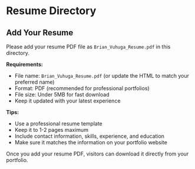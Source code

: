 # Resume Directory

## Add Your Resume
Please add your resume PDF file as `Brian_Vuhuga_Resume.pdf` in this directory.

**Requirements:**
- File name: `Brian_Vuhuga_Resume.pdf` (or update the HTML to match your preferred name)
- Format: PDF (recommended for professional portfolios)
- File size: Under 5MB for fast download
- Keep it updated with your latest experience

**Tips:**
- Use a professional resume template
- Keep it to 1-2 pages maximum
- Include contact information, skills, experience, and education
- Make sure it matches the information on your portfolio website

Once you add your resume PDF, visitors can download it directly from your portfolio.